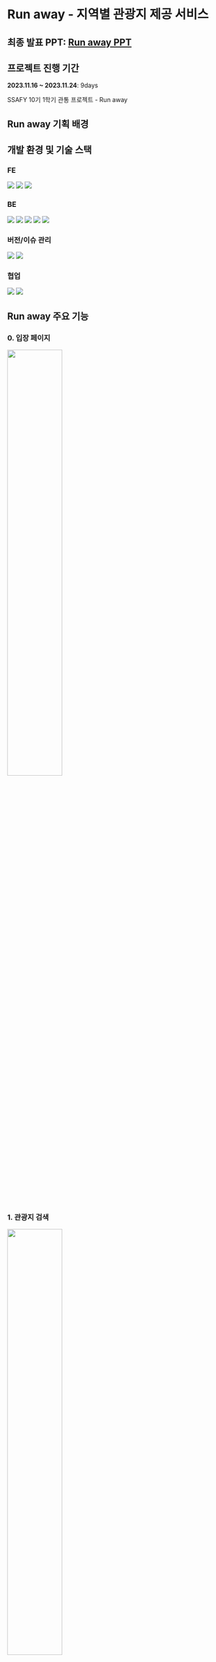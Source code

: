 # Run away - 지역별 관광지 제공 서비스

## 최종 발표 PPT: [Run away PPT](https://github.com/ymkim0216/ssafyFinal/blob/Jo-dv-patch-1/exec/231124_10%EA%B8%B0_%EB%B6%80%EC%9A%B8%EA%B2%BD_3%EB%B0%98_%EA%B4%80%ED%86%B5PJT_%EC%A1%B0%EC%9A%B0%EC%9E%AC_%EA%B9%80%EC%9C%A4%EB%AF%BC.pdf)

## 프로젝트 진행 기간
**2023.11.16 ~ 2023.11.24**: 9days

SSAFY 10기 1학기 관통 프로젝트 - Run away

## Run away 기획 배경


## 개발 환경 및 기술 스택
### FE
<img src="https://img.shields.io/badge/JavaScript-F7DF1E?style=for-the-badge&logo=JavaScript&logoColor=white"> <img src="https://img.shields.io/badge/Node.js-43853D?style=for-the-badge&logo=node.js&logoColor=white"> <img src="https://img.shields.io/badge/Vue.js-4FC08D?style=for-the-badge&logo=Vue.js&logoColor=white">

### BE
<img src="https://img.shields.io/badge/Java-ED8B00?style=for-the-badge&logo=openjdk&logoColor=white"> <img src="https://img.shields.io/badge/springboot-6DB33F?style=for-the-badge&logo=springboot&logoColor=white"> <img src="https://img.shields.io/badge/Gradle-02303A.svg?style=for-the-badge&logo=Gradle&logoColor=white"> <img src="https://img.shields.io/badge/MySQL-005C84?style=for-the-badge&logo=mysql&logoColor=white"> <img src="https://img.shields.io/badge/MyBatis-000000?style=for-the-badge&logo=MyBatis&logoColor=white"> 

### 버전/이슈 관리
<img src="https://img.shields.io/badge/GitHub-181717?style=for-the-badge&logo=GitHub&logoColor=white"> <img src="https://img.shields.io/badge/GIT-E44C30?style=for-the-badge&logo=git&logoColor=white">


### 협업
<img src="https://img.shields.io/badge/Mattermost-0058CC?style=for-the-badge&logo=Mattermost&logoColor=white"> <img src="https://img.shields.io/badge/Discord-7289DA?style=for-the-badge&logo=discord&logoColor=white"/>

## Run away 주요 기능
### 0. 입장 페이지
<img src="https://github.com/ymkim0216/ssafyFinal/blob/Jo-dv-patch-1/exec/0%20%EC%9E%85%EC%9E%A5%20%ED%8E%98%EC%9D%B4%EC%A7%80.gif" width="50%">

### 1. 관광지 검색
<img src="https://github.com/ymkim0216/ssafyFinal/blob/Jo-dv-patch-1/exec/1%20%EA%B4%80%EA%B4%91%EC%A7%80%20%EA%B2%80%EC%83%89%20%EC%A0%84%EC%B2%B4.gif" width="50%">
<img src="https://github.com/ymkim0216/ssafyFinal/blob/Jo-dv-patch-1/exec/1%20%EA%B4%91%EA%B4%91%EC%A7%80%20%EA%B2%80%EC%83%89%20%EC%83%81%EC%84%B8.gif" width="50%">

### 2. 북마크
<img src="https://github.com/ymkim0216/ssafyFinal/blob/Jo-dv-patch-1/exec/2%20%EB%B6%81%EB%A7%88%ED%81%AC.png" width="50%">

### 3. 커뮤니티
<img src="https://github.com/ymkim0216/ssafyFinal/blob/Jo-dv-patch-1/exec/3%20%EC%BB%A4%EB%AE%A4%EB%8B%88%ED%8B%B0.gif" width="50%">

### 4. 게시판
<img src="https://github.com/ymkim0216/ssafyFinal/blob/Jo-dv-patch-1/exec/4%20%EA%B2%8C%EC%8B%9C%ED%8C%90.png" width="50%">

### 5. 마이페이지
<img src="https://github.com/ymkim0216/ssafyFinal/blob/Jo-dv-patch-1/exec/5%20%EB%A7%88%EC%9D%B4%ED%8E%98%EC%9D%B4%EC%A7%80.gif" width="50%">

## 프로젝트 산출물

### WBS
<img src="https://github.com/ymkim0216/ssafyFinal/blob/Jo-dv-patch-1/exec/wbs.png">

### REST API URL
<img src="https://github.com/ymkim0216/ssafyFinal/blob/Jo-dv-patch-1/exec/rest-api-url.png">

### ERD
<img src="https://github.com/ymkim0216/ssafyFinal/blob/Jo-dv-patch-1/exec/erd.png">

## 팀원 소개
<table>
  <tbody>
    <tr>
      <td align="center"><a href="https://github.com/ymkim0216"><img src="https://avatars.githubusercontent.com/u/102347857?v=4" width="100px;" alt=""/><br /><sub><b>팀장 : 김윤민</b></sub></a><br /></td>
      <td align="center"><a href="https://github.com/jo-dv"><img src="https://avatars.githubusercontent.com/u/63555689?v=4" width="100px;" alt=""/><br /><sub><b>팀원 : 조우재</b></sub></a><br /></td>
    </tr>
  </tbody>
</table>
